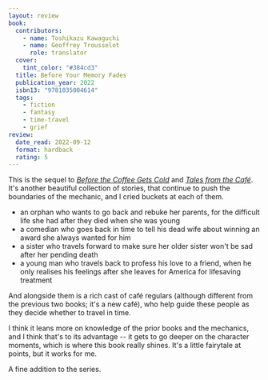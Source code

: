 ```yaml
---
layout: review
book:
  contributors:
    - name: Toshikazu Kawaguchi
    - name: Geoffrey Trousselot
      role: translator
  cover:
    tint_color: "#384cd3"
  title: Before Your Memory Fades
  publication_year: 2022
  isbn13: "9781035004614"
  tags:
    - fiction
    - fantasy
    - time-travel
    - grief
review:
  date_read: 2022-09-12
  format: hardback
  rating: 5
---
```


This is the sequel to [*Before the Coffee Gets Cold*](/reviews/before-the-coffee-goes-cold/) and [*Tales from the Café*](/reviews/before-the-coffee-gets-cold-tales-from-the-cafe/).
It's another beautiful collection of stories, that continue to push the boundaries of the mechanic, and I cried buckets at each of them.

* an orphan who wants to go back and rebuke her parents, for the difficult life she had after they died when she was young
* a comedian who goes back in time to tell his dead wife about winning an award she always wanted for him
* a sister who travels forward to make sure her older sister won't be sad after her pending death
* a young man who travels back to profess his love to a friend, when he only realises his feelings after she leaves for America for lifesaving treatment

And alongside them is a rich cast of café regulars (although different from the previous two books; it's a new café), who help guide these people as they decide whether to travel in time.

I think it leans more on knowledge of the prior books and the mechanics, and I think that's to its advantage -- it gets to go deeper on the character moments, which is where this book really shines.
It's a little fairytale at points, but it works for me.

A fine addition to the series.

